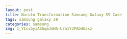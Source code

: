 ```yaml
---
layout: post
title: Naruto Transformation Samsung Galaxy S9 Case
tags: samsung galaxy s9
categories: samsung
img: 1_YIcvbyiASGqmJmHA-U7a1Y3PADdGaxz
---
```

